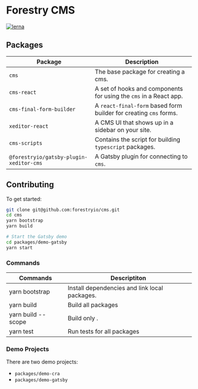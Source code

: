 # Forestry CMS

[![lerna](https://img.shields.io/badge/maintained%20with-lerna-cc00ff.svg)](https://lerna.js.org/)

## Packages

| Package                                 | Description                                                       |
| --------------------------------------- | ----------------------------------------------------------------- |
| `cms`                                   | The base package for creating a cms.                              |
| `cms-react`                             | A set of hooks and components for using the `cms` in a React app. |
| `cms-final-form-builder`                | A `react-final-form` based form builder for creating `cms` forms. |
| `xeditor-react`                         | A CMS UI that shows up in a sidebar on your site.                 |
| `cms-scripts`                           | Contains the script for building `typescript` packages.           |
| `@forestryio/gatsby-plugin-xeditor-cms` | A Gatsby plugin for connecting to `cms`.                          |

## Contributing

To get started:

```bash
git clone git@github.com:forestryio/cms.git
cd cms
yarn bootstrap
yarn build

# Start the Gatsby demo
cd packages/demo-gatsby
yarn start
```

### Commands

| Commands                     | Descriptiton                                  |
| ---------------------------- | --------------------------------------------- |
| yarn bootstrap               | Install dependencies and link local packages. |
| yarn build                   | Build all packages                            |
| yarn build --scope <package> | Build only <package>.                         |
| yarn test                    | Run tests for all packages                    |

### Demo Projects

There are two demo projects:

- `packages/demo-cra`
- `packages/demo-gatsby`
